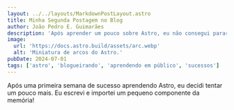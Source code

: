 ```yaml
---
layout: ../../layouts/MarkdownPostLayout.astro
title: Minha Segunda Postagem no Blog
author: João Pedro E. Guimarães
description: 'Após aprender um pouco sobre Astro, eu não consegui parar!'
image:
  url: 'https://docs.astro.build/assets/arc.webp'
  alt: 'Miniatura de arcos do Astro.'
pubDate: 2024-07-01
tags: ['astro', 'blogueirando', 'aprendendo em público', 'sucessos']
---
```


Após uma primeira semana de sucesso aprendendo Astro, eu decidi tentar um pouco mais. Eu escrevi e importei um pequeno componente da memória!
